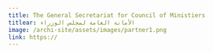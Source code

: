 ```yaml
---
title: The General Secretariat for Council of Ministiers
titlear: الأمانة العامة لمجلس الوزراء
image: /archi-site/assets/images/partner1.png
link: https://
---
```


